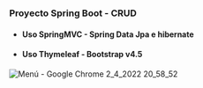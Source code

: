 
### Proyecto Spring Boot - CRUD
- #### Uso SpringMVC - Spring Data Jpa e hibernate
- #### Uso Thymeleaf - Bootstrap v4.5

![Menú - Google Chrome 2_4_2022 20_58_52](https://user-images.githubusercontent.com/88462536/161405762-7a08e1b6-f91f-429d-8df6-f7a5138c7c7d.png)
